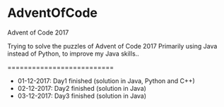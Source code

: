# AdventOfCode
Advent of Code 2017

Trying to solve the puzzles of Advent of Code 2017
Primarily using Java instead of Python, to improve my Java skills..

==========================

* 01-12-2017: Day1 finished (solution in Java, Python and C++)
* 02-12-2017: Day2 finished (solution in Java)
* 03-12-2017: Day3 finished (solution in Java)

